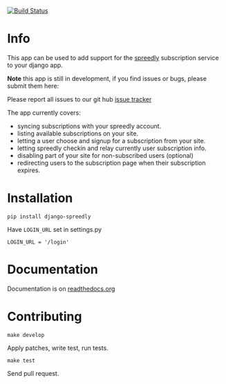 [![Build Status](https://travis-ci.org/mediapop/django-spreedly.png)](https://travis-ci.org/mediapop/django-spreedly.png)

Info
====

This app can be used to add support for the [spreedly](https://spreedly.com/) subscription service to your django app.

**Note** this app is still in development, if you find issues or bugs, please submit them here:

Please report all issues to our git hub [issue tracker](https://github.com/mediapop/django-spreedly/issues)

The app currently covers:

* syncing subscriptions with your spreedly account.
* listing available subscriptions on your site.
* letting a user choose and signup for a subscription from your site.
* letting spreedly checkin and relay currently user subscription info.
* disabling part of your site for non-subscribed users (optional)
* redirecting users to the subscription page when their subscription expires.

Installation
============

    pip install django-spreedly

Have `LOGIN_URL` set in settings.py

    LOGIN_URL = '/login'

Documentation
=============

Documentation is on [readthedocs.org](https://django-spreedly.readthedocs.org/en/latest/)

Contributing
============

    make develop

Apply patches, write test, run tests.

    make test

Send pull request.